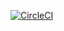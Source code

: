 [![CircleCI](https://circleci.com/gh/ApexCargos/FEBookingAndCollections/tree/master.svg?style=svg&circle-token=a77468460958a73e30e81b9a2bf0c34975cbbfd8)](https://circleci.com/gh/ApexCargos/FEBookingAndCollections/tree/master)